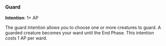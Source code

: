 ### Guard
**Intention**: 1+ AP

The guard intention allows you to choose one or more creatures to guard. A guarded creature becomes your ward until the End Phase. This intention costs 1 AP per ward.